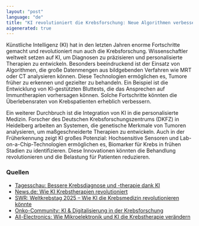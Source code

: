 ```yaml
---
layout: "post"
language: "de"
title: "KI revolutioniert die Krebsforschung: Neue Algorithmen verbessern Diagnosen und Therapien"
aigenerated: true
---
```


Künstliche Intelligenz (KI) hat in den letzten Jahren enorme Fortschritte gemacht und revolutioniert nun auch die Krebsforschung. Wissenschaftler weltweit setzen auf KI, um Diagnosen zu präzisieren und personalisierte Therapien zu entwickeln. Besonders beeindruckend ist der Einsatz von Algorithmen, die große Datenmengen aus bildgebenden Verfahren wie MRT oder CT analysieren können. Diese Technologien ermöglichen es, Tumore früher zu erkennen und gezielter zu behandeln. Ein Beispiel ist die Entwicklung von KI-gestützten Bluttests, die das Ansprechen auf Immuntherapien vorhersagen können. Solche Fortschritte könnten die Überlebensraten von Krebspatienten erheblich verbessern.

<!--more-->

Ein weiterer Durchbruch ist die Integration von KI in die personalisierte Medizin. Forscher des Deutschen Krebsforschungszentrums (DKFZ) in Heidelberg arbeiten an Systemen, die genetische Merkmale von Tumoren analysieren, um maßgeschneiderte Therapien zu entwickeln. Auch in der Früherkennung zeigt KI großes Potenzial: Hochsensitive Sensoren und Lab-on-a-Chip-Technologien ermöglichen es, Biomarker für Krebs in frühen Stadien zu identifizieren. Diese Innovationen könnten die Behandlung revolutionieren und die Belastung für Patienten reduzieren.

### Quellen
- [Tagesschau: Bessere Krebsdiagnose und -therapie dank KI](https://www.tagesschau.de/wissen/forschung/ki-krebsdiagnose-100.html)
- [News.de: Wie KI Krebstherapien revolutioniert](https://www.news.de/gesundheit/858739719/aerzte-stehen-kurz-vor-durchbruch-zukunft-der-krebstherapie-greifbar-erkennung-von-krebs-mit-smartphone-aerzte-sind-optimistisch-gestimmt/1/)
- [SWR: Weltkrebstag 2025 – Wie KI die Krebsmedizin revolutionieren könnte](https://www.swr.de/wissen/wie-ki-die-krebsmedizin-revolutionieren-koennte-100.html)
- [Onko-Community: KI & Digitalisierung in der Krebsforschung](https://onko-community.thieme.de/schwerpunkte/ki-digitalisierung)
- [All-Electronics: Wie Mikroelektronik und KI die Krebstherapie verändern](https://www.all-electronics.de/elektronik-entwicklung/elektronik-und-ki-in-der-krebsforschung-und-behandlung-891.html)
